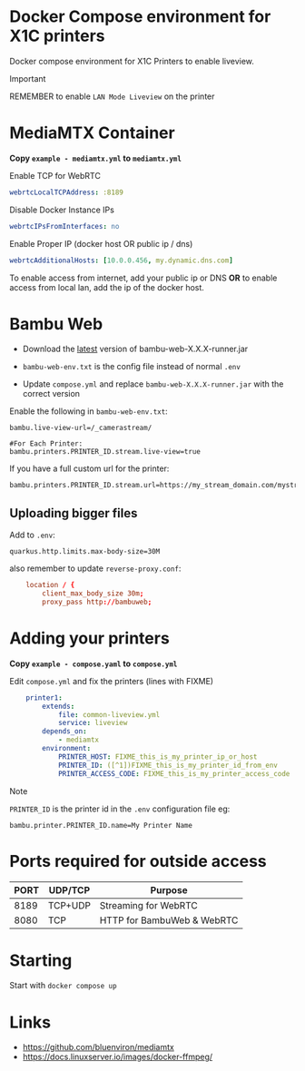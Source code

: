 # Docker Compose environment for X1C printers

Docker compose environment for X1C Printers to enable liveview.

> [!IMPORTANT]
> REMEMBER to enable `LAN Mode Liveview` on the printer

# MediaMTX Container

**Copy `example - mediamtx.yml` to `mediamtx.yml`**

Enable TCP for WebRTC
```yaml
webrtcLocalTCPAddress: :8189
```

Disable Docker Instance IPs
```yaml
webrtcIPsFromInterfaces: no
```

Enable Proper IP (docker host OR public ip / dns)
```yaml
webrtcAdditionalHosts: [10.0.0.456, my.dynamic.dns.com]
```
To enable access from internet, add your public ip or DNS **OR** to enable access from local lan, add the ip of the docker host.


# Bambu Web

* Download the [latest](https://github.com/TFyre/bambu-farm/releases/latest) version of bambu-web-X.X.X-runner.jar

* `bambu-web-env.txt` is the config file instead of normal `.env`
* Update `compose.yml` and replace `bambu-web-X.X.X-runner.jar` with the correct version

Enable the following in `bambu-web-env.txt`:
```properties
bambu.live-view-url=/_camerastream/

#For Each Printer:
bambu.printers.PRINTER_ID.stream.live-view=true
```

If you have a full custom url for the printer:
```properties
bambu.printers.PRINTER_ID.stream.url=https://my_stream_domain.com/mystream
```

## Uploading bigger files

Add to `.env`:
```properties
quarkus.http.limits.max-body-size=30M
```

also remember to update `reverse-proxy.conf`:
```conf
    location / {
        client_max_body_size 30m;
        proxy_pass http://bambuweb;
```


# Adding your printers

**Copy `example - compose.yaml` to `compose.yml`**

Edit `compose.yml` and fix the printers (lines with FIXME)

```yaml
    printer1:
        extends:
            file: common-liveview.yml
            service: liveview
        depends_on:
            - mediamtx
        environment:
            PRINTER_HOST: FIXME_this_is_my_printer_ip_or_host
            PRINTER_ID: ([^1])FIXME_this_is_my_printer_id_from_env
            PRINTER_ACCESS_CODE: FIXME_this_is_my_printer_access_code
```

> [!NOTE]
> `PRINTER_ID` is the printer id in the `.env` configuration file eg: 
> ```properties
> bambu.printer.PRINTER_ID.name=My Printer Name
> ```

# Ports required for outside access

| PORT | UDP/TCP | Purpose |
|--|--|--|
|8189|TCP+UDP|Streaming for WebRTC|
|8080|TCP|HTTP for BambuWeb & WebRTC|

# Starting

Start with `docker compose up`

# Links

* https://github.com/bluenviron/mediamtx
* https://docs.linuxserver.io/images/docker-ffmpeg/
